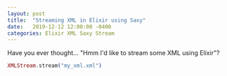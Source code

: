 ```yaml
---
layout: post
title:  "Streaming XML in Elixir using Saxy"
date:   2019-12-12 12:00:00 -0400
categories: Elixir XML Saxy Stream
---
```


Have you ever thought... "Hmm I'd like to stream some XML using Elixir"?
```elixir
XMLStream.stream("my_xml.xml")
```